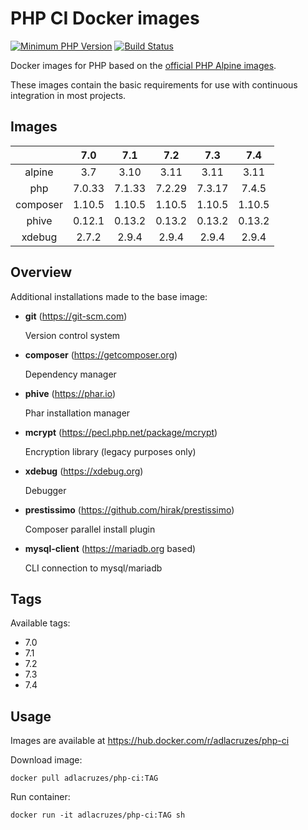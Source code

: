 # PHP CI Docker images

[![Minimum PHP Version](https://img.shields.io/badge/php-%3E%3D%207.0-8892BF.svg?style=flat-square)](https://php.net/)
[![Build Status](https://travis-ci.org/adlacruzes/php-ci-docker.svg?branch=master)](https://travis-ci.org/adlacruzes/php-ci-docker)

Docker images for PHP based on the [official PHP Alpine images](https://hub.docker.com/r/_/php/).

These images contain the basic requirements for use with continuous integration in most projects.

## Images

|              | 7.0    | 7.1    | 7.2    | 7.3    | 7.4       |
| :---:        | :---:  | :---:  | :---:  | :---:  | :---:     |
| alpine       | 3.7    | 3.10   | 3.11   | 3.11   | 3.11      | 
| php          | 7.0.33 | 7.1.33 | 7.2.29 | 7.3.17 | 7.4.5     |
| composer     | 1.10.5 | 1.10.5 | 1.10.5 | 1.10.5 | 1.10.5    |
| phive        | 0.12.1 | 0.13.2 | 0.13.2 | 0.13.2 | 0.13.2    |
| xdebug       | 2.7.2  | 2.9.4  | 2.9.4  | 2.9.4  | 2.9.4     |

## Overview

Additional installations made to the base image:

* **git** (https://git-scm.com) 
    
    Version control system

* **composer** (https://getcomposer.org) 
    
    Dependency manager

* **phive** (https://phar.io) 
    
    Phar installation manager

* **mcrypt** (https://pecl.php.net/package/mcrypt) 
    
    Encryption library (legacy purposes only)

* **xdebug** (https://xdebug.org) 
    
    Debugger

* **prestissimo** (https://github.com/hirak/prestissimo) 
    
    Composer parallel install plugin

* **mysql-client** (https://mariadb.org based)
    
    CLI connection to mysql/mariadb

## Tags

Available tags:

* 7.0
* 7.1
* 7.2
* 7.3
* 7.4

## Usage

Images are available at https://hub.docker.com/r/adlacruzes/php-ci

Download image:

```
docker pull adlacruzes/php-ci:TAG
```

Run container:

```
docker run -it adlacruzes/php-ci:TAG sh
```
